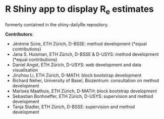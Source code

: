 # R Shiny app to display R<sub>e</sub> estimates

formerly contained in the shiny-dailyRe repository.

**Contributors**: 
  - Jérémie Scire, ETH Zürich, D-BSSE: method development (*equal contributions)
  - Jana S. Huisman, ETH Zürich, D-BSSE & D-USYS: method development (*equal contributions)
  - Daniel Angst, ETH Zürich, D-USYS: web development and data visualisation
  - Jinzhou Li, ETH Zürich, D-MATH: block bootstrap development
  - Richard Neher, University of Basel, Biozentrum: consultation on method development
  - Marloes Maathuis, ETH Zürich, D-MATH: block bootstrap development
  - Sebastian Bonhoeffer, ETH Zürich, D-USYS: supervision and method development
  - Tanja Stadler, ETH Zürich, D-BSSE: supervision and method development

